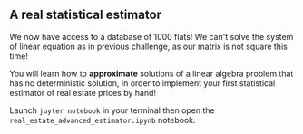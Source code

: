 ## A real statistical estimator

We now have access to a database of 1000 flats! We can't solve the system of linear equation as in previous challenge, as our matrix is not square this time!

You will learn how to **approximate** solutions of a linear algebra problem that has no deterministic solution, in order to implement your first statistical estimator of real estate prices by hand!

Launch `juyter notebook` in your terminal then open the `real_estate_advanced_estimator.ipynb` notebook.
